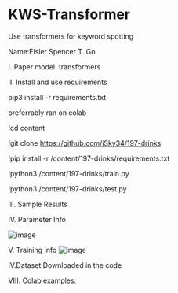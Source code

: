# KWS-Transformer

Use transformers for keyword spotting

Name:Eisler Spencer T. Go

I. Paper
model: transformers

II. Install and use requirements

pip3 install -r requirements.txt

preferrably ran on colab

!cd content

!git clone https://github.com/iSky34/197-drinks

!pip install -r /content/197-drinks/requirements.txt

!python3 /content/197-drinks/train.py

!python3 /content/197-drinks/test.py

III. Sample Results

IV. Parameter Info

![image](https://user-images.githubusercontent.com/103951064/171039010-ab072214-fb80-41f3-a82e-e8d5be919879.png)

V. Training Info
![image](https://user-images.githubusercontent.com/103951064/171039090-7fc194cd-268d-44a4-a08d-a42bee88774b.png)

IV.Dataset
Downloaded in the code

VIII.
Colab examples:


